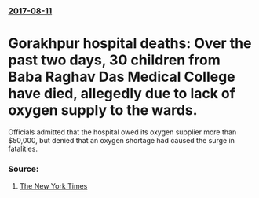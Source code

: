 ### [2017-08-11](/news/2017/08/11/index.md)

# Gorakhpur hospital deaths: Over the past two days, 30 children from Baba Raghav Das Medical College have died, allegedly due to lack of oxygen supply to the wards. 

Officials admitted that the hospital owed its oxygen supplier more than $50,000, but denied that an oxygen shortage had caused the surge in fatalities.


### Source:

1. [The New York Times](https://www.nytimes.com/2017/08/11/world/asia/30-children-die-in-indian-hospital-over-2-days-critics-cite-oxygen-shortage.html)
